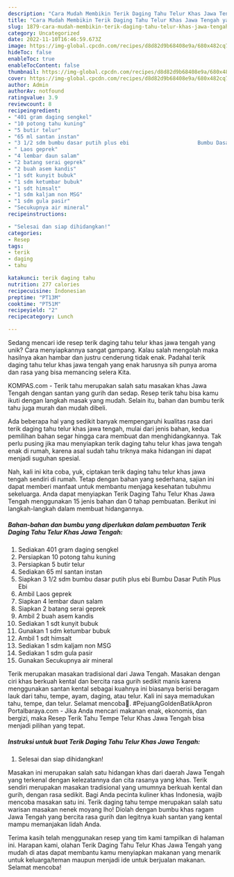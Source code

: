```yaml
---
description: "Cara Mudah Membikin Terik Daging Tahu Telur Khas Jawa Tengah yang Bisa Manjain Lidah"
title: "Cara Mudah Membikin Terik Daging Tahu Telur Khas Jawa Tengah yang Bisa Manjain Lidah"
slug: 1879-cara-mudah-membikin-terik-daging-tahu-telur-khas-jawa-tengah-yang-bisa-manjain-lidah
category: Uncategorized
date: 2022-11-10T16:46:59.673Z
image: https://img-global.cpcdn.com/recipes/d8d82d9b68408e9a/680x482cq70/terik-daging-tahu-telur-khas-jawa-tengah-foto-resep-utama.jpg
hideToc: false
enableToc: true
enableTocContent: false
thumbnail: https://img-global.cpcdn.com/recipes/d8d82d9b68408e9a/680x482cq70/terik-daging-tahu-telur-khas-jawa-tengah-foto-resep-utama.jpg
cover: https://img-global.cpcdn.com/recipes/d8d82d9b68408e9a/680x482cq70/terik-daging-tahu-telur-khas-jawa-tengah-foto-resep-utama.jpg
author: Admin
authorAv: notfound
ratingvalue: 3.9
reviewcount: 8
recipeingredient:
- "401 gram daging sengkel"
- "10 potong tahu kuning"
- "5 butir telur"
- "65 ml santan instan"
- "3 1/2 sdm bumbu dasar putih plus ebi                      Bumbu Dasar Putih Plus Ebi"
- " Laos geprek"
- "4 lembar daun salam"
- "2 batang serai geprek"
- "2 buah asem kandis"
- "1 sdt kunyit bubuk"
- "1 sdm ketumbar bubuk"
- "1 sdt himsalt"
- "1 sdm kaljam non MSG"
- "1 sdm gula pasir"
- "Secukupnya air mineral"
recipeinstructions:

- "Selesai dan siap dihidangkan!"
categories:
- Resep
tags:
- terik
- daging
- tahu

katakunci: terik daging tahu 
nutrition: 277 calories
recipecuisine: Indonesian
preptime: "PT13M"
cooktime: "PT51M"
recipeyield: "2"
recipecategory: Lunch

---
```





Sedang mencari ide resep terik daging tahu telur khas jawa tengah yang unik? Cara menyiapkannya sangat gampang. Kalau salah mengolah maka hasilnya akan hambar dan justru cenderung tidak enak. Padahal terik daging tahu telur khas jawa tengah yang enak harusnya sih punya aroma dan rasa yang bisa memancing selera Kita.





KOMPAS.com - Terik tahu merupakan salah satu masakan khas Jawa Tengah dengan santan yang gurih dan sedap. Resep terik tahu bisa kamu ikuti dengan langkah masak yang mudah. Selain itu, bahan dan bumbu terik tahu juga murah dan mudah dibeli.

Ada beberapa hal yang sedikit banyak mempengaruhi kualitas rasa dari terik daging tahu telur khas jawa tengah, mulai dari jenis bahan, kedua pemilihan bahan segar hingga cara membuat dan menghidangkannya. Tak perlu pusing jika mau menyiapkan terik daging tahu telur khas jawa tengah enak di rumah, karena asal sudah tahu triknya maka hidangan ini dapat menjadi suguhan spesial.






Nah, kali ini kita coba, yuk, ciptakan terik daging tahu telur khas jawa tengah sendiri di rumah. Tetap dengan bahan yang sederhana, sajian ini dapat memberi manfaat untuk membantu menjaga kesehatan tubuhmu sekeluarga. Anda dapat menyiapkan Terik Daging Tahu Telur Khas Jawa Tengah menggunakan 15 jenis bahan dan 0 tahap pembuatan. Berikut ini langkah-langkah dalam membuat hidangannya.

<!--inarticleads1-->

##### Bahan-bahan dan bumbu yang diperlukan dalam pembuatan Terik Daging Tahu Telur Khas Jawa Tengah:

1. Sediakan 401 gram daging sengkel
1. Persiapkan 10 potong tahu kuning
1. Persiapkan 5 butir telur
1. Sediakan 65 ml santan instan
1. Siapkan 3 1/2 sdm bumbu dasar putih plus ebi                      Bumbu Dasar Putih Plus Ebi
1. Ambil  Laos geprek
1. Siapkan 4 lembar daun salam
1. Siapkan 2 batang serai geprek
1. Ambil 2 buah asem kandis
1. Sediakan 1 sdt kunyit bubuk
1. Gunakan 1 sdm ketumbar bubuk
1. Ambil 1 sdt himsalt
1. Sediakan 1 sdm kaljam non MSG
1. Sediakan 1 sdm gula pasir
1. Gunakan Secukupnya air mineral


Terik merupakan masakan tradisional dari Jawa Tengah. Masakan dengan ciri khas berkuah kental dan bercita rasa gurih sedikit manis karena menggunakan santan kental sebagai kuahnya ini biasanya berisi beragam lauk dari tahu, tempe, ayam, daging, atau telur. Kali ini saya memadukan tahu, tempe, dan telur. Selamat mencoba🤗. #PejuangGoldenBatikApron Portalbaraya.com - Jika Anda mencari makanan enak, ekonomis, dan bergizi, maka Resep Terik Tahu Tempe Telur Khas Jawa Tengah bisa menjadi pilihan yang tepat. 

<!--inarticleads2-->

##### Instruksi untuk buat Terik Daging Tahu Telur Khas Jawa Tengah:


1. Selesai dan siap dihidangkan!

Masakan ini merupakan salah satu hidangan khas dari daerah Jawa Tengah yang terkenal dengan kelezatannya dan cita rasanya yang khas. Terik sendiri merupakan masakan tradisional yang umumnya berkuah kental dan gurih, dengan rasa sedikit. Bagi Anda pecinta kuliner khas Indonesia, wajib mencoba masakan satu ini. Terik daging tahu tempe merupakan salah satu warisan masakan nenek moyang lho! Diolah dengan bumbu khas ragam Jawa Tengah yang bercita rasa gurih dan legitnya kuah santan yang kental mampu memanjakan lidah Anda. 

Terima kasih telah menggunakan resep yang tim kami tampilkan di halaman ini. Harapan kami, olahan Terik Daging Tahu Telur Khas Jawa Tengah yang mudah di atas dapat membantu kamu menyiapkan makanan yang menarik untuk keluarga/teman maupun menjadi ide untuk berjualan makanan. Selamat mencoba!

